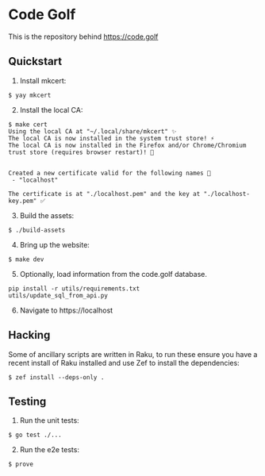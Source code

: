# Code Golf

This is the repository behind https://code.golf

## Quickstart

1. Install mkcert:
```
$ yay mkcert
```

2. Install the local CA:
```
$ make cert
Using the local CA at "~/.local/share/mkcert" ✨
The local CA is now installed in the system trust store! ⚡️
The local CA is now installed in the Firefox and/or Chrome/Chromium trust store (requires browser restart)! 🦊


Created a new certificate valid for the following names 📜
 - "localhost"

The certificate is at "./localhost.pem" and the key at "./localhost-key.pem" ✅
```

3. Build the assets:
```
$ ./build-assets
```

4. Bring up the website:
```
$ make dev
```

5. Optionally, load information from the code.golf database.
```
pip install -r utils/requirements.txt
utils/update_sql_from_api.py
```

6. Navigate to https://localhost

## Hacking

Some of ancillary scripts are written in Raku, to run these ensure you have a
recent install of Raku installed and use Zef to install the dependencies:
```
$ zef install --deps-only .
```

## Testing

1. Run the unit tests:
```
$ go test ./...
```

2. Run the e2e tests:
```
$ prove
```
